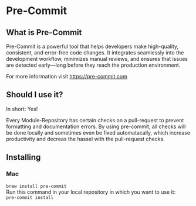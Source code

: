# Pre-Commit

## What is Pre-Commit
Pre-Commit is a powerful tool that helps developers make high-quality, consistent, and error-free code changes.
It integrates seamlessly into the development workflow, minimizes manual reviews,
and ensures that issues are detected early—long before they reach the production environment.


For more information visit https://pre-commit.com

## Should I use it?
In short: Yes!

Every Module-Repository has certain checks on a pull-request to prevent formatting and documentation errors.
By using pre-commit, all checks will be done locally and sometimes even be fixed automatacally, which increase productivity and decreas the hassel with
the pull-request checks.

## Installing
### Mac
`brew install pre-commit`  
Run this command in your local repository in which you want to use it:  
`pre-commit install`